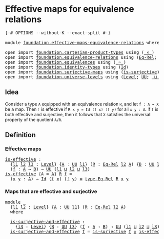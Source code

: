 # Effective maps for equivalence relations

<pre class="Agda"><a id="53" class="Symbol">{-#</a> <a id="57" class="Keyword">OPTIONS</a> <a id="65" class="Pragma">--without-K</a> <a id="77" class="Pragma">--exact-split</a> <a id="91" class="Symbol">#-}</a>

<a id="96" class="Keyword">module</a> <a id="103" href="foundation.effective-maps-equivalence-relations.html" class="Module">foundation.effective-maps-equivalence-relations</a> <a id="151" class="Keyword">where</a>

<a id="158" class="Keyword">open</a> <a id="163" class="Keyword">import</a> <a id="170" href="foundation.cartesian-product-types.html" class="Module">foundation.cartesian-product-types</a> <a id="205" class="Keyword">using</a> <a id="211" class="Symbol">(</a><a id="212" href="foundation-core.cartesian-product-types.html#577" class="Function Operator">_×_</a><a id="215" class="Symbol">)</a>
<a id="217" class="Keyword">open</a> <a id="222" class="Keyword">import</a> <a id="229" href="foundation.equivalence-relations.html" class="Module">foundation.equivalence-relations</a> <a id="262" class="Keyword">using</a> <a id="268" class="Symbol">(</a><a id="269" href="foundation.equivalence-relations.html#957" class="Function">Eq-Rel</a><a id="275" class="Symbol">;</a> <a id="277" href="foundation.equivalence-relations.html#1174" class="Function">type-Eq-Rel</a><a id="288" class="Symbol">)</a>
<a id="290" class="Keyword">open</a> <a id="295" class="Keyword">import</a> <a id="302" href="foundation.equivalences.html" class="Module">foundation.equivalences</a> <a id="326" class="Keyword">using</a> <a id="332" class="Symbol">(</a><a id="333" href="foundation-core.equivalences.html#1608" class="Function Operator">_≃_</a><a id="336" class="Symbol">)</a>
<a id="338" class="Keyword">open</a> <a id="343" class="Keyword">import</a> <a id="350" href="foundation.identity-types.html" class="Module">foundation.identity-types</a> <a id="376" class="Keyword">using</a> <a id="382" class="Symbol">(</a><a id="383" href="foundation-core.identity-types.html#1754" class="Datatype">Id</a><a id="385" class="Symbol">)</a>
<a id="387" class="Keyword">open</a> <a id="392" class="Keyword">import</a> <a id="399" href="foundation.surjective-maps.html" class="Module">foundation.surjective-maps</a> <a id="426" class="Keyword">using</a> <a id="432" class="Symbol">(</a><a id="433" href="foundation.surjective-maps.html#1905" class="Function">is-surjective</a><a id="446" class="Symbol">)</a>
<a id="448" class="Keyword">open</a> <a id="453" class="Keyword">import</a> <a id="460" href="foundation.universe-levels.html" class="Module">foundation.universe-levels</a> <a id="487" class="Keyword">using</a> <a id="493" class="Symbol">(</a><a id="494" href="Agda.Primitive.html#597" class="Postulate">Level</a><a id="499" class="Symbol">;</a> <a id="501" href="foundation-core.universe-levels.html#222" class="Primitive">UU</a><a id="503" class="Symbol">;</a> <a id="505" href="Agda.Primitive.html#810" class="Primitive Operator">_⊔_</a><a id="508" class="Symbol">)</a>
</pre>
## Idea

Consider a type `A` equipped with an equivalence relation `R`, and let `f : A → X` be a map. Then `f` is effective if `R x y ≃ Id (f x) (f y)` for all `x y : A`. If `f` is both effective and surjective, then it follows that `X` satisfies the universal property of the quotient `A/R`.

## Definition

### Effective maps

<pre class="Agda"><a id="is-effective"></a><a id="852" href="foundation.effective-maps-equivalence-relations.html#852" class="Function">is-effective</a> <a id="865" class="Symbol">:</a>
  <a id="869" class="Symbol">{</a><a id="870" href="foundation.effective-maps-equivalence-relations.html#870" class="Bound">l1</a> <a id="873" href="foundation.effective-maps-equivalence-relations.html#873" class="Bound">l2</a> <a id="876" href="foundation.effective-maps-equivalence-relations.html#876" class="Bound">l3</a> <a id="879" class="Symbol">:</a> <a id="881" href="Agda.Primitive.html#597" class="Postulate">Level</a><a id="886" class="Symbol">}</a> <a id="888" class="Symbol">{</a><a id="889" href="foundation.effective-maps-equivalence-relations.html#889" class="Bound">A</a> <a id="891" class="Symbol">:</a> <a id="893" href="foundation-core.universe-levels.html#222" class="Primitive">UU</a> <a id="896" href="foundation.effective-maps-equivalence-relations.html#870" class="Bound">l1</a><a id="898" class="Symbol">}</a> <a id="900" class="Symbol">(</a><a id="901" href="foundation.effective-maps-equivalence-relations.html#901" class="Bound">R</a> <a id="903" class="Symbol">:</a> <a id="905" href="foundation.equivalence-relations.html#957" class="Function">Eq-Rel</a> <a id="912" href="foundation.effective-maps-equivalence-relations.html#873" class="Bound">l2</a> <a id="915" href="foundation.effective-maps-equivalence-relations.html#889" class="Bound">A</a><a id="916" class="Symbol">)</a> <a id="918" class="Symbol">{</a><a id="919" href="foundation.effective-maps-equivalence-relations.html#919" class="Bound">B</a> <a id="921" class="Symbol">:</a> <a id="923" href="foundation-core.universe-levels.html#222" class="Primitive">UU</a> <a id="926" href="foundation.effective-maps-equivalence-relations.html#876" class="Bound">l3</a><a id="928" class="Symbol">}</a>
  <a id="932" class="Symbol">(</a><a id="933" href="foundation.effective-maps-equivalence-relations.html#933" class="Bound">f</a> <a id="935" class="Symbol">:</a> <a id="937" href="foundation.effective-maps-equivalence-relations.html#889" class="Bound">A</a> <a id="939" class="Symbol">→</a> <a id="941" href="foundation.effective-maps-equivalence-relations.html#919" class="Bound">B</a><a id="942" class="Symbol">)</a> <a id="944" class="Symbol">→</a> <a id="946" href="foundation-core.universe-levels.html#222" class="Primitive">UU</a> <a id="949" class="Symbol">(</a><a id="950" href="foundation.effective-maps-equivalence-relations.html#870" class="Bound">l1</a> <a id="953" href="Agda.Primitive.html#810" class="Primitive Operator">⊔</a> <a id="955" href="foundation.effective-maps-equivalence-relations.html#873" class="Bound">l2</a> <a id="958" href="Agda.Primitive.html#810" class="Primitive Operator">⊔</a> <a id="960" href="foundation.effective-maps-equivalence-relations.html#876" class="Bound">l3</a><a id="962" class="Symbol">)</a>
<a id="964" href="foundation.effective-maps-equivalence-relations.html#852" class="Function">is-effective</a> <a id="977" class="Symbol">{</a><a id="978" class="Argument">A</a> <a id="980" class="Symbol">=</a> <a id="982" href="foundation.effective-maps-equivalence-relations.html#982" class="Bound">A</a><a id="983" class="Symbol">}</a> <a id="985" href="foundation.effective-maps-equivalence-relations.html#985" class="Bound">R</a> <a id="987" href="foundation.effective-maps-equivalence-relations.html#987" class="Bound">f</a> <a id="989" class="Symbol">=</a>
  <a id="993" class="Symbol">(</a><a id="994" href="foundation.effective-maps-equivalence-relations.html#994" class="Bound">x</a> <a id="996" href="foundation.effective-maps-equivalence-relations.html#996" class="Bound">y</a> <a id="998" class="Symbol">:</a> <a id="1000" href="foundation.effective-maps-equivalence-relations.html#982" class="Bound">A</a><a id="1001" class="Symbol">)</a> <a id="1003" class="Symbol">→</a> <a id="1005" href="foundation-core.identity-types.html#1754" class="Datatype">Id</a> <a id="1008" class="Symbol">(</a><a id="1009" href="foundation.effective-maps-equivalence-relations.html#987" class="Bound">f</a> <a id="1011" href="foundation.effective-maps-equivalence-relations.html#994" class="Bound">x</a><a id="1012" class="Symbol">)</a> <a id="1014" class="Symbol">(</a><a id="1015" href="foundation.effective-maps-equivalence-relations.html#987" class="Bound">f</a> <a id="1017" href="foundation.effective-maps-equivalence-relations.html#996" class="Bound">y</a><a id="1018" class="Symbol">)</a> <a id="1020" href="foundation-core.equivalences.html#1608" class="Function Operator">≃</a> <a id="1022" href="foundation.equivalence-relations.html#1174" class="Function">type-Eq-Rel</a> <a id="1034" href="foundation.effective-maps-equivalence-relations.html#985" class="Bound">R</a> <a id="1036" href="foundation.effective-maps-equivalence-relations.html#994" class="Bound">x</a> <a id="1038" href="foundation.effective-maps-equivalence-relations.html#996" class="Bound">y</a>
</pre>
### Maps that are effective and surjective

<pre class="Agda"><a id="1097" class="Keyword">module</a> <a id="1104" href="foundation.effective-maps-equivalence-relations.html#1104" class="Module">_</a>
  <a id="1108" class="Symbol">{</a><a id="1109" href="foundation.effective-maps-equivalence-relations.html#1109" class="Bound">l1</a> <a id="1112" href="foundation.effective-maps-equivalence-relations.html#1112" class="Bound">l2</a> <a id="1115" class="Symbol">:</a> <a id="1117" href="Agda.Primitive.html#597" class="Postulate">Level</a><a id="1122" class="Symbol">}</a> <a id="1124" class="Symbol">{</a><a id="1125" href="foundation.effective-maps-equivalence-relations.html#1125" class="Bound">A</a> <a id="1127" class="Symbol">:</a> <a id="1129" href="foundation-core.universe-levels.html#222" class="Primitive">UU</a> <a id="1132" href="foundation.effective-maps-equivalence-relations.html#1109" class="Bound">l1</a><a id="1134" class="Symbol">}</a> <a id="1136" class="Symbol">(</a><a id="1137" href="foundation.effective-maps-equivalence-relations.html#1137" class="Bound">R</a> <a id="1139" class="Symbol">:</a> <a id="1141" href="foundation.equivalence-relations.html#957" class="Function">Eq-Rel</a> <a id="1148" href="foundation.effective-maps-equivalence-relations.html#1112" class="Bound">l2</a> <a id="1151" href="foundation.effective-maps-equivalence-relations.html#1125" class="Bound">A</a><a id="1152" class="Symbol">)</a>
  <a id="1156" class="Keyword">where</a>

  <a id="1165" href="foundation.effective-maps-equivalence-relations.html#1165" class="Function">is-surjective-and-effective</a> <a id="1193" class="Symbol">:</a>
    <a id="1199" class="Symbol">{</a><a id="1200" href="foundation.effective-maps-equivalence-relations.html#1200" class="Bound">l3</a> <a id="1203" class="Symbol">:</a> <a id="1205" href="Agda.Primitive.html#597" class="Postulate">Level</a><a id="1210" class="Symbol">}</a> <a id="1212" class="Symbol">{</a><a id="1213" href="foundation.effective-maps-equivalence-relations.html#1213" class="Bound">B</a> <a id="1215" class="Symbol">:</a> <a id="1217" href="foundation-core.universe-levels.html#222" class="Primitive">UU</a> <a id="1220" href="foundation.effective-maps-equivalence-relations.html#1200" class="Bound">l3</a><a id="1222" class="Symbol">}</a> <a id="1224" class="Symbol">(</a><a id="1225" href="foundation.effective-maps-equivalence-relations.html#1225" class="Bound">f</a> <a id="1227" class="Symbol">:</a> <a id="1229" href="foundation.effective-maps-equivalence-relations.html#1125" class="Bound">A</a> <a id="1231" class="Symbol">→</a> <a id="1233" href="foundation.effective-maps-equivalence-relations.html#1213" class="Bound">B</a><a id="1234" class="Symbol">)</a> <a id="1236" class="Symbol">→</a> <a id="1238" href="foundation-core.universe-levels.html#222" class="Primitive">UU</a> <a id="1241" class="Symbol">(</a><a id="1242" href="foundation.effective-maps-equivalence-relations.html#1109" class="Bound">l1</a> <a id="1245" href="Agda.Primitive.html#810" class="Primitive Operator">⊔</a> <a id="1247" href="foundation.effective-maps-equivalence-relations.html#1112" class="Bound">l2</a> <a id="1250" href="Agda.Primitive.html#810" class="Primitive Operator">⊔</a> <a id="1252" href="foundation.effective-maps-equivalence-relations.html#1200" class="Bound">l3</a><a id="1254" class="Symbol">)</a>
  <a id="1258" href="foundation.effective-maps-equivalence-relations.html#1165" class="Function">is-surjective-and-effective</a> <a id="1286" href="foundation.effective-maps-equivalence-relations.html#1286" class="Bound">f</a> <a id="1288" class="Symbol">=</a> <a id="1290" href="foundation.surjective-maps.html#1905" class="Function">is-surjective</a> <a id="1304" href="foundation.effective-maps-equivalence-relations.html#1286" class="Bound">f</a> <a id="1306" href="foundation-core.cartesian-product-types.html#577" class="Function Operator">×</a> <a id="1308" href="foundation.effective-maps-equivalence-relations.html#852" class="Function">is-effective</a> <a id="1321" href="foundation.effective-maps-equivalence-relations.html#1137" class="Bound">R</a> <a id="1323" href="foundation.effective-maps-equivalence-relations.html#1286" class="Bound">f</a>
</pre>
